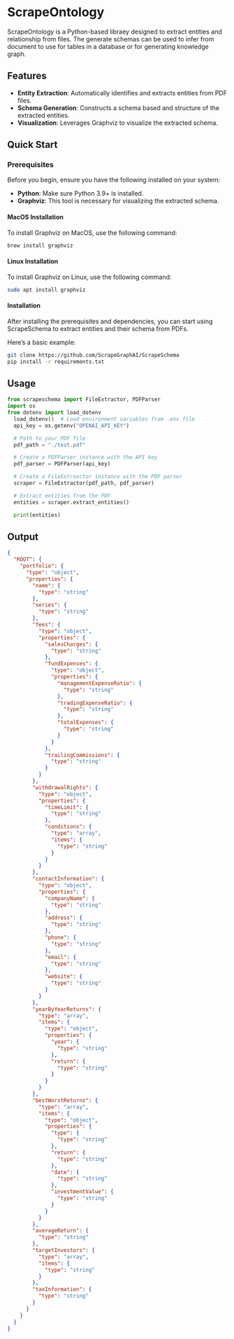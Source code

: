 # ScrapeOntology

ScrapeOntology is a Python-based libraey designed to extract entities and relationship from files. 
The generate schemas can be used to infer from document to use for tables in a database or for generating knowledge graph.

## Features

- **Entity Extraction**: Automatically identifies and extracts entities from PDF files.
- **Schema Generation**: Constructs a schema based and structure of the extracted entities.
- **Visualization**: Leverages Graphviz to visualize the extracted schema.

## Quick Start

### Prerequisites

Before you begin, ensure you have the following installed on your system:

- **Python**: Make sure Python 3.9+ is installed.
- **Graphviz**: This tool is necessary for visualizing the extracted schema.

#### MacOS Installation

To install Graphviz on MacOS, use the following command:

```bash
brew install graphviz
```

#### Linux Installation

To install Graphviz on Linux, use the following command:

```bash
sudo apt install graphviz
```
#### Installation
After installing the prerequisites and dependencies, you can start using ScrapeSchema to extract entities and their schema from PDFs.

Here’s a basic example:
```bash
git clone https://github.com/ScrapeGraphAI/ScrapeSchema
pip install -r requirements.txt
```

## Usage

```python
from scrapeschema import FileExtractor, PDFParser
import os
from dotenv import load_dotenv
  load_dotenv()  # Load environment variables from .env file
  api_key = os.getenv("OPENAI_API_KEY")

  # Path to your PDF file
  pdf_path = "./test.pdf"

  # Create a PDFParser instance with the API key
  pdf_parser = PDFParser(api_key)

  # Create a FileExtraxctor instance with the PDF parser
  scraper = FileExtractor(pdf_path, pdf_parser)

  # Extract entities from the PDF
  entities = scraper.extract_entities()

  print(entities)
```
## Output
```json
{
  "ROOT": {
    "portfolio": {
      "type": "object",
      "properties": {
        "name": {
          "type": "string"
        },
        "series": {
          "type": "string"
        },
        "fees": {
          "type": "object",
          "properties": {
            "salesCharges": {
              "type": "string"
            },
            "fundExpenses": {
              "type": "object",
              "properties": {
                "managementExpenseRatio": {
                  "type": "string"
                },
                "tradingExpenseRatio": {
                  "type": "string"
                },
                "totalExpenses": {
                  "type": "string"
                }
              }
            },
            "trailingCommissions": {
              "type": "string"
            }
          }
        },
        "withdrawalRights": {
          "type": "object",
          "properties": {
            "timeLimit": {
              "type": "string"
            },
            "conditions": {
              "type": "array",
              "items": {
                "type": "string"
              }
            }
          }
        },
        "contactInformation": {
          "type": "object",
          "properties": {
            "companyName": {
              "type": "string"
            },
            "address": {
              "type": "string"
            },
            "phone": {
              "type": "string"
            },
            "email": {
              "type": "string"
            },
            "website": {
              "type": "string"
            }
          }
        },
        "yearByYearReturns": {
          "type": "array",
          "items": {
            "type": "object",
            "properties": {
              "year": {
                "type": "string"
              },
              "return": {
                "type": "string"
              }
            }
          }
        },
        "bestWorstReturns": {
          "type": "array",
          "items": {
            "type": "object",
            "properties": {
              "type": {
                "type": "string"
              },
              "return": {
                "type": "string"
              },
              "date": {
                "type": "string"
              },
              "investmentValue": {
                "type": "string"
              }
            }
          }
        },
        "averageReturn": {
          "type": "string"
        },
        "targetInvestors": {
          "type": "array",
          "items": {
            "type": "string"
          }
        },
        "taxInformation": {
          "type": "string"
        }
      }
    }
  }
}
```